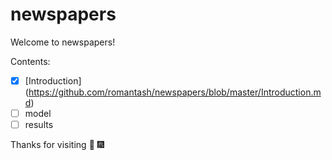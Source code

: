 # newspapers
Welcome to newspapers!

Contents: 
* [x] [Introduction] (https://github.com/romantash/newspapers/blob/master/Introduction.md)
* [ ] model
* [ ] results

Thanks for visiting :clap: :fireworks:

